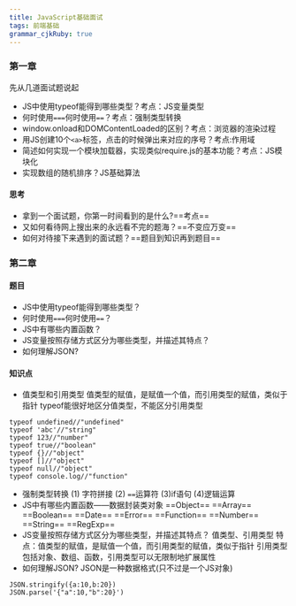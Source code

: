 ```yaml
---
title: JavaScript基础面试
tags: 前端基础
grammar_cjkRuby: true
---
```

### 第一章
先从几道面试题说起
* JS中使用typeof能得到哪些类型？考点：JS变量类型
* 何时使用`===`何时使用`==`？考点：强制类型转换
* window.onload和DOMContentLoaded的区别？考点：浏览器的渲染过程
* 用JS创建10个`<a>`标签，点击的时候弹出来对应的序号？考点:作用域
* 简述如何实现一个模块加载器，实现类似require.js的基本功能？考点：JS模块化
* 实现数组的随机排序？JS基础算法
#### 思考
* 拿到一个面试题，你第一时间<font class="he_warn">看到的是什么</font>?==考点==
* 又如何看待网上搜出来的<font class="he_warn">永远看不完</font>的题海？==不变应万变==
* 如何对待接下来遇到的面试题？==题目到知识再到题目==
### 第二章
#### 题目
* JS中使用typeof能得到哪些类型？
* 何时使用`===`何时使用`==`？
* JS中有哪些内置函数？
* JS变量按照存储方式区分为哪些类型，并描述其特点？
* 如何理解JSON?
#### 知识点
* 值类型和引用类型
值类型的赋值，是赋值一个值，而引用类型的赋值，类似于指针
typeof能很好地区分值类型，不能区分引用类型
```
typeof undefined//"undefined"
typeof 'abc'//"string"
typeof 123//"number"
typeof true//"boolean"
typeof {}//"object"
typeof []//"object"
typeof null//"object"
typeof console.log//"function"
```
* 强制类型转换
(1) 字符拼接
(2) `==`运算符
(3)if语句
(4)逻辑运算
* JS中有哪些内置函数——数据封装类对象
==Object==
==Array==
==Boolean==
==Date==
==Error==
==Function==
==Number==
==String==
==RegExp==
* JS变量按照存储方式区分为哪些类型，并描述其特点？
值类型、引用类型
特点：值类型的赋值，是赋值一个值，而引用类型的赋值，类似于指针
引用类型包括对象、数组、函数，引用类型可以无限制地扩展属性
* 如何理解JSON?
JSON是一种数据格式(只不过是一个JS对象)
```
JSON.stringify({a:10,b:20})
JSON.parse('{"a":10,"b":20}')
```
